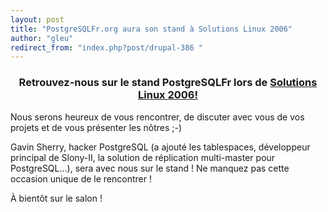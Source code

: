```yaml
---
layout: post
title: "PostgreSQLFr.org aura son stand à Solutions Linux 2006"
author: "gleu"
redirect_from: "index.php?post/drupal-386 "
---
```




<center>

<h3>

Retrouvez-nous sur le stand PostgreSQLFr lors de <a href="http://www.solutionslinux.fr">Solutions Linux 2006!</a>

</h3>

</center>

<p>

Nous serons heureux de vous rencontrer, de discuter avec vous de vos projets et de vous présenter les nôtres ;-)

</p>

<p>

Gavin Sherry, hacker PostgreSQL (a ajouté les tablespaces, développeur principal de Slony-II, la solution de réplication multi-master pour PostgreSQL...), sera avec nous sur le stand&nbsp;! Ne manquez pas cette occasion unique de le rencontrer&nbsp;!

</p>

<p>

À bientôt sur le salon&nbsp;!

</p>